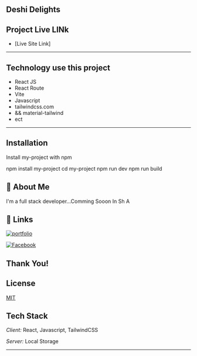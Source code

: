 ## Deshi Delights


## Project Live LINk

 - [Live Site Link]

<!-- ## Features -->

<!-- - Job Category List Show
- Featured Jobs Section 
- Job Details
- Applied Jobs Seection -->
---------
## Technology use this project

- React JS
- React Route 
- Vite
- Javascript
- tailwindcss.com
- && material-tailwind
- ect
---------



## Installation

Install my-project with npm

  npm install my-project
  cd my-project
  npm run dev
  npm run build
    
## 🚀 About Me
I'm a full stack developer...Comming Sooon In Sh A


## 🔗 Links

[![portfolio](https://img.shields.io/badge/my_portfolio-000?style=for-the-badge&logo=ko-fi&logoColor=white)](https://github.com/RedowanSajeeb)

[![Facebook](https://static.vecteezy.com/system/resources/thumbnails/007/522/864/small/blue-social-media-icon-set-thumbs-comment-share-and-love-3d-style-vector.jpg)](https://www.facebook.com/redowan.sajeeb.9/)
## Thank You!


## License

[MIT](https://choosealicense.com/licenses/mit/)


## Tech Stack

*Client:* React, Javascript, TailwindCSS

*Server:* Local Storage

---